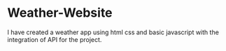 # Weather-Website
I have created a weather app using html css and basic javascript with the integration of API for the project.
